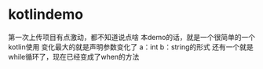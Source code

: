 # kotlindemo
第一次上传项目有点激动，都不知道说点啥 本demo的话，就是一个很简单的一个kotlin使用 
变化最大的就是声明参数变化了 a：int b：string的形式
还有一个就是while循环了，现在已经变成了when的方法
